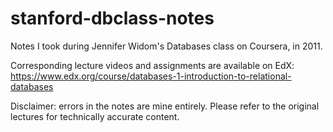 # stanford-dbclass-notes
Notes I took during Jennifer Widom's Databases class on Coursera, in 2011.

Corresponding lecture videos and assignments are available on EdX: https://www.edx.org/course/databases-1-introduction-to-relational-databases

Disclaimer: errors in the notes are mine entirely. Please refer to the original lectures for technically accurate content.
